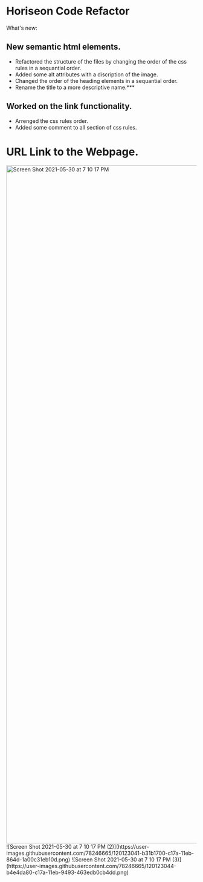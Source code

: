 # Horiseon Code Refactor
What's new:

## New semantic html elements.
* Refactored the structure of the files by changing the order of the css rules in a sequantial order.
* Added some alt attributes with a discription of the image.
* Changed the order of the heading elements in a sequantial order.
* Rename the title to a more descriptive name.***


## Worked on the link functionality.
* Arrenged the css rules order.
* Added some comment to all section of css rules.

# URL Link to the Webpage.

<img width="1792" alt="Screen Shot 2021-05-30 at 7 10 17 PM" src="https://user-images.githubusercontent.com/78246665/120123040-b1515380-c17a-11eb-8a56-884676692e80.png">
![Screen Shot 2021-05-30 at 7 10 17 PM (2)](https://user-images.githubusercontent.com/78246665/120123041-b31b1700-c17a-11eb-864d-1a00c31eb10d.png)
![Screen Shot 2021-05-30 at 7 10 17 PM (3)](https://user-images.githubusercontent.com/78246665/120123044-b4e4da80-c17a-11eb-9493-463edb0cb4dd.png)

